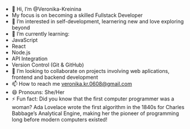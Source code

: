 - 👋 Hi, I’m @Veronika-Kreinina
- My focus is on becoming a skilled Fullstack Developer
- 👀 I’m interested in self-development, learnering new and love exploring beyond 
- 🌱 I’m currently learning:
- JavaScript
- React
- Node.js
- API Integration
- Version Control (Git & GitHub)
- 💞️ I’m looking to collaborate on projects involving web aplications, frontend and backend development 
- 📫 How to reach me veronika.kr.0608@gmail.com
- 😄 Pronouns: She/Her
- ⚡ Fun fact:
Did you know that the first computer programmer was a woman? Ada Lovelace wrote the first algorithm in the 1840s for Charles Babbage’s Analytical Engine, making her the pioneer of programming long before modern computers existed!
